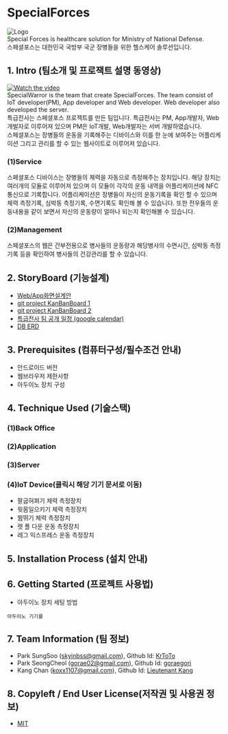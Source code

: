 # SpecialForces
![Logo](https://logosbynick.com/wp-content/uploads/2018/03/final-logo-example.png)</br>
Special Forces is healthcare solution for Ministry of National Defense.</br>
스페셜포스는 대한민국 국방부 국군 장병들을 위한 헬스케어 솔루션입니다.

## 1. Intro (팀소개 및 프로잭트 설명 동영상)
[![Watch the video](https://img.youtube.com/vi/LjX3eVQdIyk/0.jpg)](https://www.youtube.com/watch?time_continue=117&v=LjX3eVQdIyk)</br>
SpecialWarror is the team that create SpecialForces. The team consist of IoT developer(PM), App developer and Web developer. Web developer also developed the server.
</br>
특급전사는 스페셜포스 프로젝트를 만든 팀입니다. 특급전사는 PM, App개발자, Web개발자로 이루어져 있으며 PM은 IoT개발, Web개발자는 서버 개발하였습니다.
</br>
스페셜포스는 장병들의 운동을 기록해주는 디바이스와 이를 한 눈에 보여주는 어플리케이션 그리고 관리를 할 수 있는 웹사이트로 이루어져 있습니다.

### (1)Service
스페셜포스 디바이스는 장병들의 체력을 자동으로 측정해주는 장치입니다. 해당 장치는 여러개의 모듈로 이루어져 있으며 이 모듈이 각각의 운동 내역을 어플리케이션에 NFC 통신으로 기록합니다. 어플리케이션은 장병들이 자신의 운동기록을 확인 할 수 있으며 체력 측정기록, 심박동 측정기록, 수면기록도 확인해 볼 수 있습니다. 또한 전우들의 운동내용을 같이 보면서 자신의 운동량이 얼마나 되는지 확인해볼 수 있습니다.

### (2)Management
스페셜포스의 웹은 간부전용으로 병사들의 운동량과 해당병사의 수면시간, 심박동 측정기록 등을 확인하여 병사들의 건강관리를 할 수 있습니다.

## 2. StoryBoard (기능설계)
- <a href = "https://docs.google.com/presentation/d/1y2Pu0RgSUVKd3x4ULOtYEjo13R1m0j6FjGWLmiCoR_Y/edit?usp=sharing">Web/App화면설계안</a>
- <a href = "https://github.com/orgs/SpecailForces/projects/1">git project KanBanBoard 1</a>
- <a href = "https://github.com/osamhack2020/App_SpecialForces_SpecialWarrior/projects/2"> git project KanBanBoard 2</a>
- <a href = "https://calendar.google.com/calendar/u/0?cid=OG1yZ3FhYTI5MTMwN2FldTZucDdvbXEwcmNAZ3JvdXAuY2FsZW5kYXIuZ29vZ2xlLmNvbQ"> 특급전사 팀 공개 일정 (google calendar)</a>
- <a href = "https://www.erdcloud.com/d/x3pmnS3jFMrxiPcaW"> DB ERD</a>

## 3. Prerequisites (컴퓨터구성/필수조건 안내)
- 안드로이드 버전
- 웹브라우저 제한사항
- 아두이노 장치 구성


## 4. Technique Used (기술스택)
### (1)Back Office

### (2)Application

### (3)Server

### (4)IoT Device(클릭시 해당 기기 문서로 이동)
- 팔굽혀펴기 체력 측정장치
- 윗몸일으키기 체력 측정장치
- 뜀뛰기 체력 측정장치
- 렛 폴 다운 운동 측정장치
- 레그 익스프레스 운동 측정장치

## 5. Installation Process (설치 안내)

## 6. Getting Started (프로젝트 사용법)
- 아두이노 장치 세팅 방법

```
아두이노 기기를 
```


## 7. Team Information (팀 정보)
- Park SungSoo (skyinbss@gmail.com), Github Id: <a href = "https://github.com/Moerai">KrToTo</a>
- Park SeongCheol (gorae02@gmail.com), Github Id: <a href = "https://github.com/goraegori">goraegori</a>
- Kang Chan (koxx1107@gmail.com), Github Id: <a href = "https://github.com/LieutenantKang">Lieutenant Kang</a>

## 8. Copyleft / End User License(저작권 및 사용권 정보)
 * [MIT](https://github.com/osam2020-WEB/Sample-ProjectName-TeamName/blob/master/license.md)
